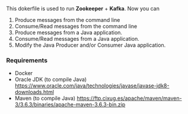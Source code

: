 This dokerfile is used to run **Zookeeper** + **Kafka**. Now you can 

1. Produce messages from the command line
2. Consume/Read messages from the command line
3. Produce messages from a Java application.
4. Consume/Read messages from a Java application.
5. Modify the Java Producer and/or Consumer Java application.


### Requirements

 * Docker
 * Oracle JDK (to compile Java) https://www.oracle.com/java/technologies/javase/javase-jdk8-downloads.html
 * Maven (to compile Java) https://ftp.cixug.es/apache/maven/maven-3/3.6.3/binaries/apache-maven-3.6.3-bin.zip
